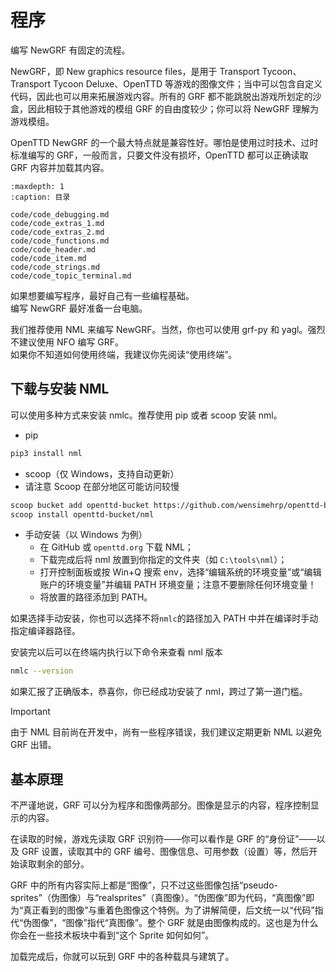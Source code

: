 # 程序

编写 NewGRF 有固定的流程。

NewGRF，即 New graphics resource files，是用于 Transport Tycoon、Transport Tycoon Deluxe、OpenTTD 等游戏的图像文件；当中可以包含自定义代码，因此也可以用来拓展游戏内容。所有的 GRF 都不能跳脱出游戏所划定的沙盒，因此相较于其他游戏的模组 GRF 的自由度较少；你可以将 NewGRF 理解为游戏模组。

OpenTTD NewGRF 的一个最大特点就是兼容性好。哪怕是使用过时技术、过时标准编写的 GRF，一般而言，只要文件没有损坏，OpenTTD 都可以正确读取 GRF 内容并加载其内容。

```{toctree}
:maxdepth: 1
:caption: 目录

code/code_debugging.md
code/code_extras_1.md
code/code_extras_2.md
code/code_functions.md
code/code_header.md
code/code_item.md
code/code_strings.md
code/code_topic_terminal.md
```

如果想要编写程序，最好自己有一些编程基础。\
编写 NewGRF 最好准备一台电脑。

我们推荐使用 NML 来编写 NewGRF。当然，你也可以使用 grf-py 和 yagl。强烈不建议使用 NFO 编写 GRF。\
如果你不知道如何使用终端，我建议你先阅读“使用终端”。

## 下载与安装 NML

可以使用多种方式来安装 nmlc。推荐使用 pip 或者 scoop 安装 nml。

- pip

```bash
pip3 install nml
```

- scoop（仅 Windows，支持自动更新）
- 请注意 Scoop 在部分地区可能访问较慢

```bash
scoop bucket add openttd-bucket https://github.com/wensimehrp/openttd-bucket
scoop install openttd-bucket/nml
```

- 手动安装（以 Windows 为例）
  - 在 GitHub 或 `openttd.org` 下载 NML；
  - 下载完成后将 nml 放置到你指定的文件夹（如 `C:\tools\nml`）；
  - 打开控制面板或按 Win+Q 搜索 env，选择“编辑系统的环境变量”或“编辑账户的环境变量”并编辑 PATH 环境变量；注意不要删除任何环境变量！
  - 将放置的路径添加到 PATH。

如果选择手动安装，你也可以选择不将`nmlc`的路径加入 PATH 中并在编译时手动指定编译器路径。

安装完以后可以在终端内执行以下命令来查看 nml 版本

```bash
nmlc --version
```

如果汇报了正确版本，恭喜你，你已经成功安装了 nml，跨过了第一道门槛。

> [!IMPORTANT]
> 由于 NML 目前尚在开发中，尚有一些程序错误，我们建议定期更新 NML 以避免 GRF 出错。

## 基本原理

不严谨地说，GRF 可以分为程序和图像两部分。图像是显示的内容，程序控制显示的内容。

在读取的时候，游戏先读取 GRF 识别符——你可以看作是 GRF 的“身份证”——以及 GRF 设置，读取其中的 GRF 编号、图像信息、可用参数（设置）等，然后开始读取剩余的部分。

GRF 中的所有内容实际上都是“图像”，只不过这些图像包括“pseudo-sprites”（伪图像）与“realsprites”（真图像）。“伪图像”即为代码，“真图像”即为“真正看到的图像”与重着色图像这个特例。为了讲解简便，后文统一以“代码”指代“伪图像”，“图像”指代“真图像”。整个 GRF 就是由图像构成的。这也是为什么你会在一些技术板块中看到“这个 Sprite 如何如何”。

加载完成后，你就可以玩到 GRF 中的各种载具与建筑了。

